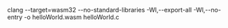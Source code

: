 clang --target=wasm32 --no-standard-libraries -Wl,--export-all -Wl,--no-entry -o helloWorld.wasm helloWorld.c